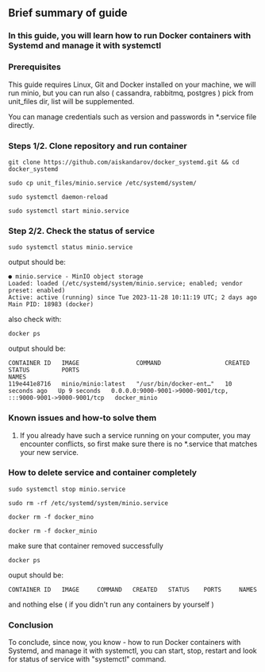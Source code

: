 ## Brief summary of guide

### In this guide, you will learn how to run Docker containers with Systemd and manage it with systemctl

### **Prerequisites**

This guide requires Linux, Git and Docker installed on your machine, we will run minio, but you can run also ( cassandra, rabbitmq, postgres ) pick from unit_files dir, list will be supplemented.

You can manage credentials such as version and passwords in *.service file directly.
          
### **Steps 1/2. Clone repository and run container**

```
git clone https://github.com/aiskandarov/docker_systemd.git && cd docker_systemd
```
```
sudo cp unit_files/minio.service /etc/systemd/system/
```
```
sudo systemctl daemon-reload
```
```
sudo systemctl start minio.service
```

### **Step 2/2. Check the status of service**

```
sudo systemctl status minio.service
```
output should be:
```
● minio.service - MinIO object storage
Loaded: loaded (/etc/systemd/system/minio.service; enabled; vendor preset: enabled)
Active: active (running) since Tue 2023-11-28 10:11:19 UTC; 2 days ago
Main PID: 18983 (docker)
```
also check with:

```
docker ps
```
output should be:
```
CONTAINER ID   IMAGE                COMMAND                  CREATED          STATUS         PORTS                                                           NAMES
119e441e8716   minio/minio:latest   "/usr/bin/docker-ent…"   10 seconds ago   Up 9 seconds   0.0.0.0:9000-9001->9000-9001/tcp, :::9000-9001->9000-9001/tcp   docker_minio
```
### Known issues and how-to solve them

1. If you already have such a service running on your computer, you may encounter conflicts, so first make sure there is no *.service that matches your new service.

### How to delete service and container completely

```
sudo systemctl stop minio.service
```
```
sudo rm -rf /etc/systemd/system/minio.service 
```
```
docker rm -f docker_mino
```
```
docker rm -f docker_minio 
```
make sure that container removed successfully

```
docker ps 
```
ouput should be: 
```
CONTAINER ID   IMAGE     COMMAND   CREATED   STATUS    PORTS     NAMES
```
and nothing else ( if you didn't run any containers by yourself )

### Conclusion

To conclude, since now, you know - how to run Docker containers with Systemd, and manage it with systemctl, you can start, stop, restart and look for status of service with "systemctl" command.
